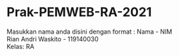 # Prak-PEMWEB-RA-2021

Masukkan nama anda disini dengan format :
Nama - NIM
<br/>Rian Andri Waskito - 119140030
<br/>Kelas: RA

